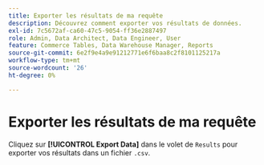 ```yaml
---
title: Exporter les résultats de ma requête
description: Découvrez comment exporter vos résultats de données.
exl-id: 7c5672af-ca60-47c5-9054-ff36e2887497
role: Admin, Data Architect, Data Engineer, User
feature: Commerce Tables, Data Warehouse Manager, Reports
source-git-commit: 6e2f9e4a9e91212771e6f6baa8c2f8101125217a
workflow-type: tm+mt
source-wordcount: '26'
ht-degree: 0%

---
```


# Exporter les résultats de ma requête

Cliquez sur **[!UICONTROL Export Data]** dans le volet de `Results` pour exporter vos résultats dans un fichier `.csv`.
